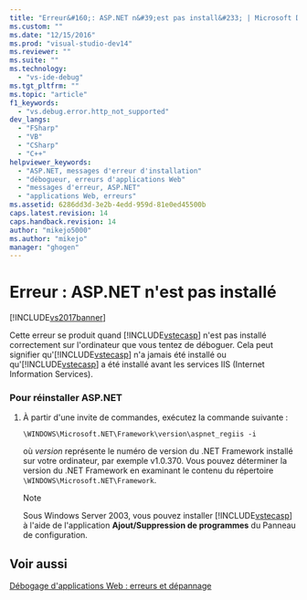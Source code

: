 ```yaml
---
title: "Erreur&#160;: ASP.NET n&#39;est pas install&#233; | Microsoft Docs"
ms.custom: ""
ms.date: "12/15/2016"
ms.prod: "visual-studio-dev14"
ms.reviewer: ""
ms.suite: ""
ms.technology: 
  - "vs-ide-debug"
ms.tgt_pltfrm: ""
ms.topic: "article"
f1_keywords: 
  - "vs.debug.error.http_not_supported"
dev_langs: 
  - "FSharp"
  - "VB"
  - "CSharp"
  - "C++"
helpviewer_keywords: 
  - "ASP.NET, messages d'erreur d'installation"
  - "débogueur, erreurs d'applications Web"
  - "messages d'erreur, ASP.NET"
  - "applications Web, erreurs"
ms.assetid: 6286dd3d-3e2b-4edd-959d-81e0ed45500b
caps.latest.revision: 14
caps.handback.revision: 14
author: "mikejo5000"
ms.author: "mikejo"
manager: "ghogen"
---
```

# Erreur&#160;: ASP.NET n&#39;est pas install&#233;
[!INCLUDE[vs2017banner](../code-quality/includes/vs2017banner.md)]

Cette erreur se produit quand [!INCLUDE[vstecasp](../code-quality/includes/vstecasp_md.md)] n'est pas installé correctement sur l'ordinateur que vous tentez de déboguer.  Cela peut signifier qu'[!INCLUDE[vstecasp](../code-quality/includes/vstecasp_md.md)] n'a jamais été installé ou qu'[!INCLUDE[vstecasp](../code-quality/includes/vstecasp_md.md)] a été installé avant les services IIS \(Internet Information Services\).  
  
### Pour réinstaller ASP.NET  
  
1.  À partir d'une invite de commandes, exécutez la commande suivante :  
  
    ```  
    \WINDOWS\Microsoft.NET\Framework\version\aspnet_regiis -i  
    ```  
  
     où *version* représente le numéro de version du .NET Framework installé sur votre ordinateur, par exemple v1.0.370.  Vous pouvez déterminer la version du .NET Framework en examinant le contenu du répertoire `\WINDOWS\Microsoft.NET\Framework`.  
  
    > [!NOTE]
    >  Sous Windows Server 2003, vous pouvez installer [!INCLUDE[vstecasp](../code-quality/includes/vstecasp_md.md)] à l'aide de l'application **Ajout\/Suppression de programmes** du Panneau de configuration.  
  
## Voir aussi  
 [Débogage d'applications Web : erreurs et dépannage](../debugger/debugging-web-applications-errors-and-troubleshooting.md)